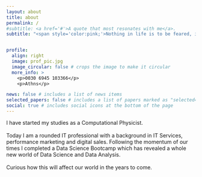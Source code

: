 ```yaml
---
layout: about
title: about
permalink: /
#subtitle: <a href='#'>A quote that most resonates with me</a>. 
subtitle: "<span style='color:pink;'>Nothing in life is to be feared, it is only to be understood.<br>Now is the time to understand more, so that we may fear less. — Marie Curie</span>"


profile:
  align: right
  image: prof_pic.jpg
  image_circular: false # crops the image to make it circular
  more_info: >
    <p>0030 6945 103366</p>
    <p>Athns</p>

news: false # includes a list of news items
selected_papers: false # includes a list of papers marked as "selected={true}"
social: true # includes social icons at the bottom of the page
---
```



I have started my studies as a Computational Physicist. <br>  
Today I am a rounded IT professional with a background in IT Services, performance marketing and digital sales. Following the momentum of our times I completed a Data Science Bootcamp which has revealed a whole new world of Data Science and Data Analysis.<br>  
Curious how this will affect our world in the years to come.